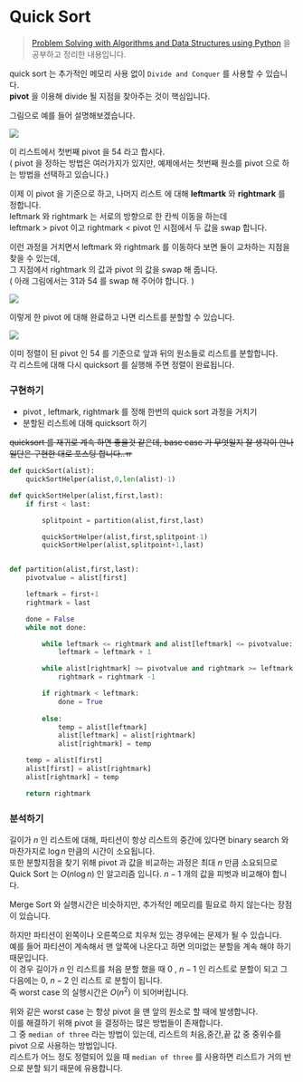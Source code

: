 # Quick Sort



> [Problem Solving with Algorithms and Data Structures using Python](http://interactivepython.org/runestone/static/pythonds/SortSearch/TheBubbleSort.html) 을 공부하고 정리한 내용입니다.



quick sort 는 추가적인 메모리 사용 없이 ``Divide and Conquer`` 를 사용할 수 있습니다.<br>**pivot** 을 이용해 divide 될 지점을 찾아주는 것이 핵심입니다.

그림으로 예를 들어 설명해보겠습니다.

![](http://interactivepython.org/runestone/static/pythonds/_images/firstsplit.png)

이 리스트에서 첫번째 pivot 을 54 라고 합시다.<br>( pivot 을 정하는 방법은 여러가지가 있지만, 예제에서는 첫번째 원소를 pivot 으로 하는 방법을 선택하고 있습니다.)



이제 이 pivot 을 기준으로 하고, 나머지 리스트 에 대해 **leftmartk** 와 **rightmark** 를 정합니다.<br>leftmark 와 rightmark 는 서로의 방향으로 한 칸씩 이동을 하는데<br>leftmark > pivot 이고 rightmark < pivot 인 시점에서 두 값을 swap 합니다.

이런 과정을 거치면서 leftmark 와 rightmark 를 이동하다 보면 둘이 교차하는 지점을 찾을 수 있는데,<br>그 지점에서 rightmark 의 값과 pivot 의 값을 swap 해 줍니다.<br>( 아래 그림에서는 31과 54 를 swap 해 주어야 합니다. )

![](http://interactivepython.org/runestone/static/pythonds/_images/partitionA.png)



이렇게 한 pivot 에 대해 완료하고 나면 리스트를 분할할 수 있습니다.

![](http://interactivepython.org/runestone/static/pythonds/_images/partitionB.png)

이미 정렬이 된 pivot 인 54 를 기준으로 앞과 뒤의 원소들로 리스트를 분할합니다.<br>각 리스트에 대해 다시 quicksort 를 실행해 주면 정렬이 완료됩니다.



### 구현하기

- pivot , leftmark, rightmark 를 정해 한번의 quick sort 과정을 거치기
- 분할된 리스트에 대해 quicksort 하기

~~quicksort 를 재귀로 계속 하면 좋을것 같은데, base case 가 무엇일지 잘 생각이 안나 일단은 구현한 대로 포스팅 합니다..ㅠ~~



```python
def quickSort(alist):
    quickSortHelper(alist,0,len(alist)-1)

def quickSortHelper(alist,first,last):
    if first < last:

        splitpoint = partition(alist,first,last)

        quickSortHelper(alist,first,splitpoint-1)
        quickSortHelper(alist,splitpoint+1,last)


def partition(alist,first,last):
    pivotvalue = alist[first]

    leftmark = first+1
    rightmark = last

    done = False
    while not done:

        while leftmark <= rightmark and alist[leftmark] <= pivotvalue:
            leftmark = leftmark + 1

        while alist[rightmark] >= pivotvalue and rightmark >= leftmark:
            rightmark = rightmark -1

        if rightmark < leftmark:
            done = True
        
        else:
            temp = alist[leftmark]
            alist[leftmark] = alist[rightmark]
            alist[rightmark] = temp

    temp = alist[first]
    alist[first] = alist[rightmark]
    alist[rightmark] = temp

    return rightmark
```



### 분석하기

길이가 $n$ 인 리스트에 대해, 파티션이 항상 리스트의 중간에 있다면 binary search 와 마찬가지로 $\log n$ 만큼의 시간이 소요됩니다.<br>또한 분할지점을 찾기 위해 pivot 과 값을 비교하는 과정은 최대 $n$ 만큼 소요되므로 Quick Sort 는 $O(n\log n)$  인 알고리즘 입니다.   $n-1$ 개의 값을 피벗과 비교해야 합니다.<br>

Merge Sort 와 실행시간은 비슷하지만, 추가적인 메모리를 필요로 하지 않는다는 장점이 있습니다.

하지만 파티션이 왼쪽이나 오른쪽으로 치우쳐 있는 경우에는 문제가 될 수 있습니다. <br>예를 들어 파티션이 계속해서 맨 앞쪽에 나온다고 하면 의미없는 분할을 계속 해야 하기 때문입니다.<br>이 경우 길이가 $n$ 인 리스트를 처음 분할 했을 때  $0$ , $n-1$  인 리스트로 분할이 되고 그 다음에는 $0$, $n-2$  인 리스트 로 분할이 됩니다.<br>즉 worst case 의 실행시간은 $O(n^{2})$ 이 되어버립니다.

위와 같은 worst case 는 항상 pivot 을 맨 앞의 원소로 할 때에 발생합니다.<br>이를 해결하기 위해 pivot 을 결정하는 많은 방법들이 존재합니다.<br>그 중 ``median of three`` 라는 방법이 있는데, 리스트의 처음,중간,끝 값 중 중위수를 pivot 으로 사용하는 방법입니다.<br>리스트가 어느 정도 정렬되어 있을 때 ``median of three`` 를 사용하면 리스트가 거의 반으로 분할 되기 때문에 유용합니다.